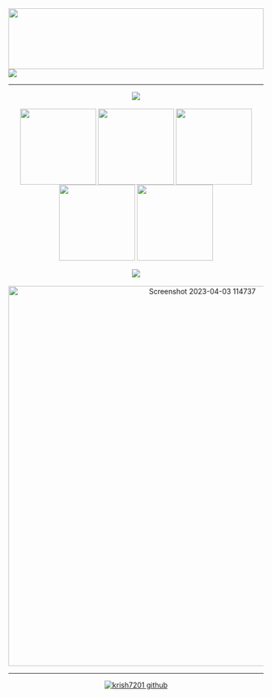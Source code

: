 <!--HTML DOCUMENT-->
<!DOCTYPE HTML>
<html lang="en">
<!--WEBSITE META STUFF-->
<meta charset="UTF-8">
<!--END WEBSITE META STUFF-->
<!--HEADER CONTENT-->
<head>
	<!--MY NAME GRAPHIC-->
	<div>
		<a href="https://www.youtube.com/watch?v=u4xJrcondOA">
			<img src="https://github.com/krish7201/krish7201/blob/main/title.svg" height="120px" width="100%"></img>
		</a>
	</div>
  <!--END MY NAME GRAPHIC-->
	<!--GITHUB STATS-->
	<div>
		<a href="https://github.com/krish7201?tab=repositories">
			<img width=auto align="center" src="https://github-readme-stats.vercel.app/api?username=krish7201&bg_color=0a0e12&title_color=fff&text_color=fff&border_color=fff&icon_color=fff"></img>
		</a>
	</div>
  <!--END GITHUB STATS-->
</head>
<!--END HEADER CONTENT-->
<!--SECTION SEPARATOR-->
<hr></hr>
<!--BODY CONTENT-->
<body>
	<div align=center>
		<!--PROFILE PICTURE GENERATOR WIDGET-->
		<a href="https://github.com/krish7201/krish7201s-Profile-Picture-Generator">
			<img width=auto align="center" src="https://github-readme-stats.vercel.app/api/pin/?username=krish7201&repo=krish7201s-Profile-Picture-Generator&bg_color=0a0e12&title_color=fff&text_color=fff&border_color=fff&show_icons=true"></img>
		</a>
    <!--END PROFILE PICTURE GENERATOR WIDGET-->
		<br></br>
		<!--PROFILE PICTURE GENERATOR IMAGES-->
		<img width="150" align="center" src="https://user-images.githubusercontent.com/44722635/230249581-55f6e959-6f46-4ce4-bc5d-173ebd628da8.png"></img>
		<img width="150" align="center" src="https://user-images.githubusercontent.com/44722635/230249583-50cbd36b-3c18-427f-ade2-947b25d0230a.png"></img>
		<img width="150" align="center" src="https://user-images.githubusercontent.com/44722635/230249585-a0d2dac0-4ac1-4bd5-a313-54bd2cba0631.png"></img>
		<img width="150" align="center" src="https://user-images.githubusercontent.com/44722635/230249588-edaf5355-16eb-4227-9313-985068f6b4ea.png"></img>
		<img width="150" align="center" src="https://user-images.githubusercontent.com/44722635/230249589-16691bc0-ae68-46ef-84d3-6921d50e4ac6.png"></img>
		<!--END PROFILE PICTURE GENERATOR IMAGES-->
    <!--PROJECT BREAK-->
		<br></br>
		<!--WEBSITE WIDGET-->
		<a href="https://github.com/krish7201/artist-page">
			<img width= auto align="center" src="https://github-readme-stats.vercel.app/api/pin/?username=krish7201&repo=artist-page&bg_color=0a0e12&title_color=fff&text_color=fff&border_color=fff&show_icons=true"></img>
		</a>
    <!--END WEBSITE WIDGET-->
		<br></br>
		<!--WEBSITE IMAGES-->
		<img width=750 align="center" alt="Screenshot 2023-04-03 114737" src="https://user-images.githubusercontent.com/44722635/229575279-31c4242d-4aeb-40ea-a9a1-ea4c8851ba5d.png"></img>
    <!--END WEBSITE IMAGES-->
	</div>
</body>
<!--END MAIN CONTENT-->
<!--SECTION SEPARATOR-->
<hr></hr>
<!--FOOTER CONTENT-->
<footer>
	<!--VISITOR COUNT-->
	<div align="center">
		<a align="center" href="https://visitor-badge.glitch.me">
			<img alt="krish7201 github" src="https://visitor-badge.glitch.me/badge?page_id=krish7201.visitor-badge&left_color=gray&right_color=gray&left_text=FELLAS!"></img>
		</a>
	</div>
  <!--END VISITOR COUNT-->
	<br></br>
</footer>
<!--END FOOTER CONTENT-->
</html>
<!--END HTML DOCUMENT-->
